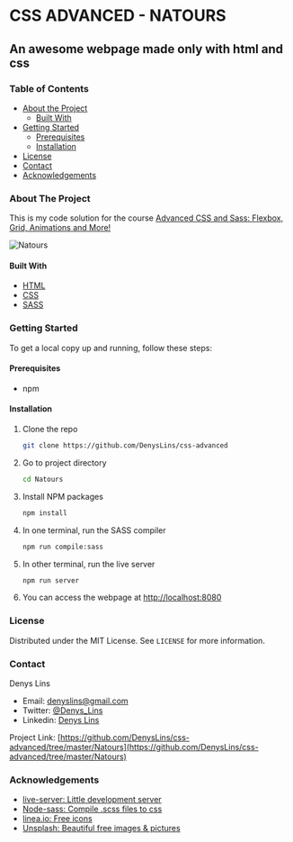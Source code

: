 # CSS ADVANCED - NATOURS

## An awesome webpage made only with html and css

### Table of Contents

- [About the Project](#about-the-project)
  - [Built With](#built-with)
- [Getting Started](#getting-started)
  - [Prerequisites](#prerequisites)
  - [Installation](#installation)
- [License](#license)
- [Contact](#contact)
- [Acknowledgements](#acknowledgements)

### About The Project

This is my code solution for the course [Advanced CSS and Sass: Flexbox, Grid, Animations and More!](https://www.udemy.com/course/advanced-css-and-sass/)

![Natours](demo.gif)

#### Built With

- [HTML](https://developer.mozilla.org/en-US/docs/Web/HTML)
- [CSS](https://developer.mozilla.org/en-US/docs/Web/CSS)
- [SASS](https://sass-lang.com/)

### Getting Started

To get a local copy up and running, follow these steps:

#### Prerequisites

- npm

#### Installation

1. Clone the repo

   ```sh
   git clone https://github.com/DenysLins/css-advanced
   ```

2. Go to project directory

   ```sh
   cd Natours
   ```

3. Install NPM packages

   ```sh
   npm install
   ```

4. In one terminal, run the SASS compiler

   ```sh
   npm run compile:sass
   ```

5. In other terminal, run the live server

   ```sh
   npm run server
   ```

6. You can access the webpage at [http://localhost:8080](http://localhost:8080)

### License

Distributed under the MIT License. See `LICENSE` for more information.

### Contact

Denys Lins

- Email: denyslins@gmail.com
- Twitter: [@Denys_Lins](https://twitter.com/Denys_Lins)
- Linkedin: [Denys Lins](https://www.linkedin.com/in/denyslins/?locale=en_US)

Project Link: [https://github.com/DenysLins/css-advanced/tree/master/Natours](https://github.com/DenysLins/css-advanced/tree/master/Natours)

### Acknowledgements

- [live-server: Little development server](https://github.com/tapio/live-server)
- [Node-sass: Compile .scss files to css](https://github.com/sass/node-sass)
- [linea.io: Free icons](https://linea.io/)
- [Unsplash: Beautiful free images & pictures](https://unsplash.com/)

